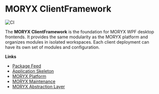 # MORYX ClientFramework

![CI](https://github.com/PHOENIXCONTACT/MORYX-ClientFramework/workflows/CI/badge.svg)

The **MORYX ClientFramework** is the foundation for MORYX WPF desktop frontends. It provides the same modularity as the MORYX platform and organizes modules in isolated workspaces. Each client deployment can have its own set of modules and configuration.  

**Links**
- [Package Feed](https://www.myget.org/feed/Packages/moryx)
- [Application Skeleton](https://github.com/PHOENIXCONTACT/MORYX-Template)
- [MORYX Platform](https://github.com/PHOENIXCONTACT/MORYX-Platform)
- [MORYX Maintenance](https://github.com/PHOENIXCONTACT/MORYX-MaintenanceWeb)
- [MORYX Abstraction Layer](https://github.com/PHOENIXCONTACT/MORYX-AbstractionLayer)
